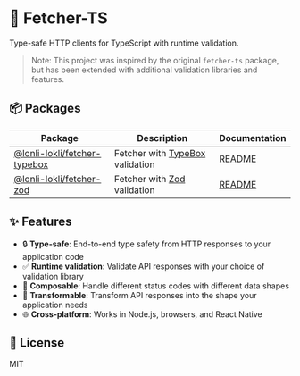 

# 🚀 Fetcher-TS

Type-safe HTTP clients for TypeScript with runtime validation.

> Note: This project was inspired by the original `fetcher-ts` package, but has been extended with additional validation libraries and features.

## 📦 Packages

| Package | Description | Documentation |
|---------|-------------|---------------|
| [@lonli-lokli/fetcher-typebox](./packages/fetcher-typebox) | Fetcher with [TypeBox](https://github.com/sinclairzx81/typebox) validation | [README](./packages/fetcher-typebox/README.md) |
| [@lonli-lokli/fetcher-zod](./packages/fetcher-zod) | Fetcher with [Zod](https://github.com/colinhacks/zod) validation | [README](./packages/fetcher-zod/README.md) |

## ✨ Features

- 🔒 **Type-safe**: End-to-end type safety from HTTP responses to your application code
- ✅ **Runtime validation**: Validate API responses with your choice of validation library
- 🧩 **Composable**: Handle different status codes with different data shapes
- 🔄 **Transformable**: Transform API responses into the shape your application needs
- 🌐 **Cross-platform**: Works in Node.js, browsers, and React Native

## 📄 License

MIT
